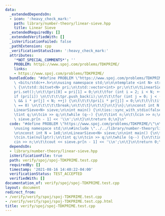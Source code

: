 ```yaml
---
data:
  _extendedDependsOn:
  - icon: ':heavy_check_mark:'
    path: library/number-theory/linear-sieve.hpp
    title: Linear Sieve
  _extendedRequiredBy: []
  _extendedVerifiedWith: []
  _isVerificationFailed: false
  _pathExtension: cpp
  _verificationStatusIcon: ':heavy_check_mark:'
  attributes:
    '*NOT_SPECIAL_COMMENTS*': ''
    PROBLEM: https://www.spoj.com/problems/TDKPRIME/
    links:
    - https://www.spoj.com/problems/TDKPRIME/
  bundledCode: "#define PROBLEM \"https://www.spoj.com/problems/TDKPRIME/\"\n\n#include\
    \ <bits/stdc++.h>\n\nusing namespace std;\n\n\ntemplate <int N> struct LinearSieve\
    \ {\n\tstd::bitset<N> pri;\n\tstd::vector<int> pr;\n\t\n\tLinearSieve() {\n\t\t\
    pri.set();\n\t\tpri[0] = pri[1] = 0;\n\t\tfor (int i = 2; i < N; ++i) {\n\t\t\t\
    if (pri[i]) \n\t\t\t\tpr.push_back(i);\n\t\t\tfor (int j = 0; j < (int)pr.size()\
    \ && i * pr[j] < N; ++j) {\n\t\t\t\tpri[i * pr[j]] = 0;\n\t\t\t\tif (i % pr[j]\
    \ == 0) \n\t\t\t\t\tbreak;\n\t\t\t}\n\t\t}\n\t}\n};\n\nconst int N = 1e8;\n\n\
    LinearSieve<N> sieve;\n\nint main() {\n\tios::sync_with_stdio(false);\n\tcin.tie(nullptr);\n\
    \tint q;\n\tcin >> q;\n\twhile (q--) {\n\t\tint n;\n\t\tcin >> n;\n\t\tcout <<\
    \ sieve.pr[n - 1] << '\\n';\n\t}\n\treturn 0;\n}\n"
  code: "#define PROBLEM \"https://www.spoj.com/problems/TDKPRIME/\"\n\n#include <bits/stdc++.h>\n\
    \nusing namespace std;\n\n#include \"../../library/number-theory/linear-sieve.hpp\"\
    \n\nconst int N = 1e8;\n\nLinearSieve<N> sieve;\n\nint main() {\n\tios::sync_with_stdio(false);\n\
    \tcin.tie(nullptr);\n\tint q;\n\tcin >> q;\n\twhile (q--) {\n\t\tint n;\n\t\t\
    cin >> n;\n\t\tcout << sieve.pr[n - 1] << '\\n';\n\t}\n\treturn 0;\n}\n"
  dependsOn:
  - library/number-theory/linear-sieve.hpp
  isVerificationFile: true
  path: verify/spoj/spoj-TDKPRIME.test.cpp
  requiredBy: []
  timestamp: '2021-08-16 14:40:22-04:00'
  verificationStatus: TEST_ACCEPTED
  verifiedWith: []
documentation_of: verify/spoj/spoj-TDKPRIME.test.cpp
layout: document
redirect_from:
- /verify/verify/spoj/spoj-TDKPRIME.test.cpp
- /verify/verify/spoj/spoj-TDKPRIME.test.cpp.html
title: verify/spoj/spoj-TDKPRIME.test.cpp
---
```

